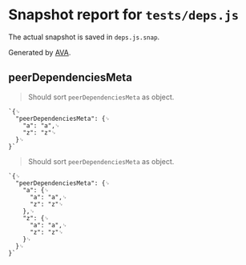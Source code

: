 # Snapshot report for `tests/deps.js`

The actual snapshot is saved in `deps.js.snap`.

Generated by [AVA](https://ava.li).

## peerDependenciesMeta

> Should sort `peerDependenciesMeta` as object.

    `{␊
      "peerDependenciesMeta": {␊
        "a": "a",␊
        "z": "z"␊
      }␊
    }`

> Should sort `peerDependenciesMeta` as object.

    `{␊
      "peerDependenciesMeta": {␊
        "a": {␊
          "a": "a",␊
          "z": "z"␊
        },␊
        "z": {␊
          "a": "a",␊
          "z": "z"␊
        }␊
      }␊
    }`
